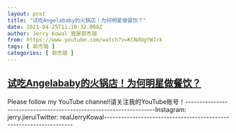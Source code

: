 ```yaml
---
layout: post
title: "试吃Angelababy的火锅店！为何明星做餐饮？"
date: 2021-04-25T11:10:32.000Z
author: Jerry Kowal 我是郭杰瑞
from: https://www.youtube.com/watch?v=KCNdUgYWJrk
tags: [ 郭杰瑞 ]
categories: [ 郭杰瑞 ]
---
```

<!--1619349032000-->
[试吃Angelababy的火锅店！为何明星做餐饮？](https://www.youtube.com/watch?v=KCNdUgYWJrk)
------

<div>
Please follow my YouTube channel!请关注我的YouTube账号！-------------------------------------------------------------------Instagram:  jerry.jieruiTwitter:  realJerryKowal-------------------------------------------------------------------
</div>
